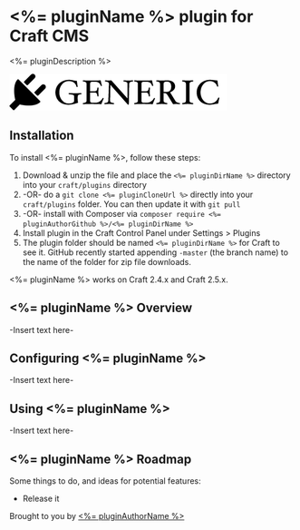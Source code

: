 # <%= pluginName %> plugin for Craft CMS

<%= pluginDescription %>

![Screenshot](resources/screenshots/plugin_logo.png)

## Installation

To install <%= pluginName %>, follow these steps:

1. Download & unzip the file and place the `<%= pluginDirName %>` directory into your `craft/plugins` directory
2.  -OR- do a `git clone <%= pluginCloneUrl %>` directly into your `craft/plugins` folder.  You can then update it with `git pull`
3.  -OR- install with Composer via `composer require <%= pluginAuthorGithub %>/<%= pluginDirName %>`
4. Install plugin in the Craft Control Panel under Settings > Plugins
5. The plugin folder should be named `<%= pluginDirName %>` for Craft to see it.  GitHub recently started appending `-master` (the branch name) to the name of the folder for zip file downloads.

<%= pluginName %> works on Craft 2.4.x and Craft 2.5.x.

## <%= pluginName %> Overview

-Insert text here-

## Configuring <%= pluginName %>

-Insert text here-

## Using <%= pluginName %>

-Insert text here-

## <%= pluginName %> Roadmap

Some things to do, and ideas for potential features:

* Release it

Brought to you by [<%= pluginAuthorName %>](<%= pluginAuthorUrl %>)
